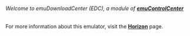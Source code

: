 ###### Welcome to emuDownloadCenter (EDC), a module of [**emuControlCenter**](https://github.com/PhoenixInteractiveNL/emuControlCenter/wiki/)

For more information about this emulator, visit the [**Horizon**](https://github.com/PhoenixInteractiveNL/emuDownloadCenter/wiki/Emulator-horizon#menu) page.
